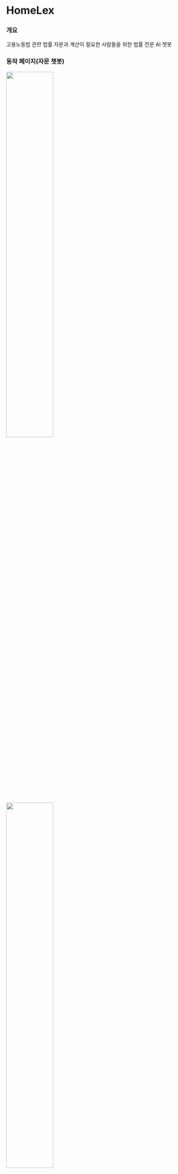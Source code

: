 # HomeLex
### 개요
고용노동법 관련 법률 자문과 계산이 필요한 사람들을 위한 법률 전문 AI 챗봇


### 동작 페이지(자문 챗봇)
<img src="https://github.com/user-attachments/assets/d2002187-1c30-4482-8fd3-41ba73f6b26b" width="50%"/>
<br/>
<img src="https://github.com/user-attachments/assets/09425ec8-29fa-4203-ac76-7f1883be0ee9" width="50%"/>
<br/>
<img src="https://github.com/user-attachments/assets/1a8399cd-3e8e-4cfa-9391-47525c1ef8bc" width="50%"/>
<br/>
<img src="https://github.com/user-attachments/assets/1a8399cd-3e8e-4cfa-9391-47525c1ef8bc" width="50%"/>
<br/>
<img src="https://github.com/user-attachments/assets/c9fb7628-15cb-4170-898c-75c09a1cd017" width="50%"/>
